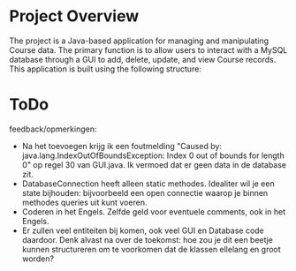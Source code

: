 # Project Overview
The project is a Java-based application for managing and manipulating Course data. The primary function is to allow users to interact with a MySQL database through a GUI to add, delete, update, and view Course records.
This application is built using the following structure:


# ToDo
feedback/opmerkingen:
- Na het toevoegen krijg ik een foutmelding "Caused by: java.lang.IndexOutOfBoundsException: Index 0 out of bounds for length 0" op regel 30 van GUI.java. Ik vermoed dat er geen data in de database zit.
- DatabaseConnection heeft alleen static methodes. Idealiter wil je een state bijhouden: bijvoorbeeld een open connectie waarop je binnen methodes queries uit kunt voeren.
- Coderen in het Engels. Zelfde geld voor eventuele comments, ook in het Engels.
- Er zullen veel entiteiten bij komen, ook veel GUI en Database code daardoor. Denk alvast na over de toekomst: hoe zou je dit een beetje kunnen structureren om te voorkomen dat de klassen ellelang en groot worden?
